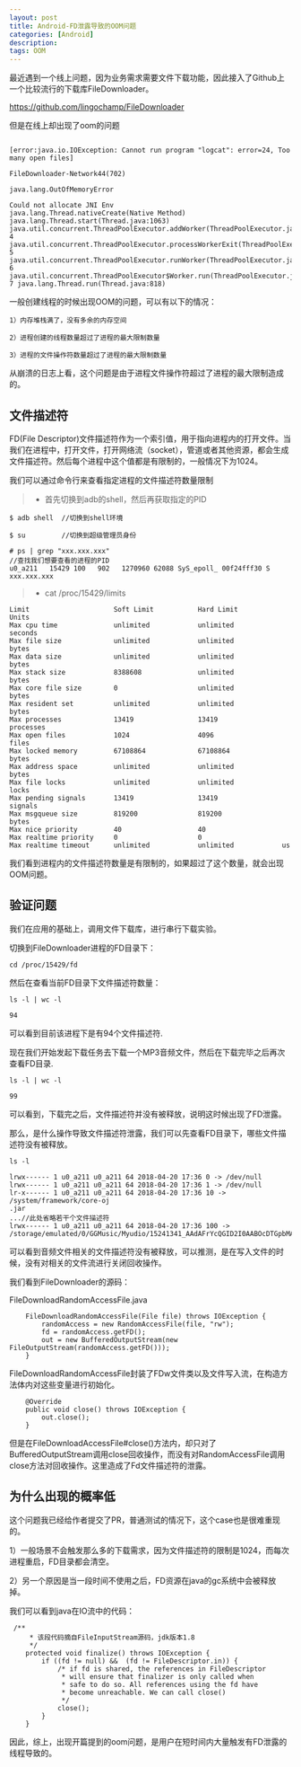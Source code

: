 ```yaml
---
layout: post
title: Android-FD泄露导致的OOM问题
categories: [Android]
description: 
tags: OOM
---
```


最近遇到一个线上问题，因为业务需求需要文件下载功能，因此接入了Github上一个比较流行的下载库FileDownloader。

https://github.com/lingochamp/FileDownloader

但是在线上却出现了oom的问题

```

[error:java.io.IOException: Cannot run program "logcat": error=24, Too many open files]

FileDownloader-Network44(702)

java.lang.OutOfMemoryError

Could not allocate JNI Env
java.lang.Thread.nativeCreate(Native Method)
java.lang.Thread.start(Thread.java:1063)
java.util.concurrent.ThreadPoolExecutor.addWorker(ThreadPoolExecutor.java:921)
4 java.util.concurrent.ThreadPoolExecutor.processWorkerExit(ThreadPoolExecutor.java:989)
5 java.util.concurrent.ThreadPoolExecutor.runWorker(ThreadPoolExecutor.java:1131)
6 java.util.concurrent.ThreadPoolExecutor$Worker.run(ThreadPoolExecutor.java:588)
7 java.lang.Thread.run(Thread.java:818)
```

一般创建线程的时候出现OOM的问题，可以有以下的情况：

```
1）内存堆栈满了，没有多余的内存空间

2）进程创建的线程数量超过了进程的最大限制数量

3）进程的文件操作符数量超过了进程的最大限制数量
```

从崩溃的日志上看，这个问题是由于进程文件操作符超过了进程的最大限制造成的。


## 文件描述符

FD(File Descriptor)文件描述符作为一个索引值，用于指向进程内的打开文件。当我们在进程中，打开文件，打开网络流（socket），管道或者其他资源，都会生成文件描述符。然后每个进程中这个值都是有限制的，一般情况下为1024。

我们可以通过命令行来查看指定进程的文件描述符数量限制

>* 首先切换到adb的shell，然后再获取指定的PID

```
$ adb shell  //切换到shell环境

$ su         //切换到超级管理员身份

# ps | grep "xxx.xxx.xxx"
//查找我们想要查看的进程的PID
u0_a211   15429 100   902   1270960 62088 SyS_epoll_ 00f24fff30 S xxx.xxx.xxx
```

>* cat /proc/15429/limits

```
Limit                     Soft Limit           Hard Limit           Units     
Max cpu time              unlimited            unlimited            seconds   
Max file size             unlimited            unlimited            bytes     
Max data size             unlimited            unlimited            bytes     
Max stack size            8388608              unlimited            bytes     
Max core file size        0                    unlimited            bytes     
Max resident set          unlimited            unlimited            bytes     
Max processes             13419                13419                processes 
Max open files            1024                 4096                 files     
Max locked memory         67108864             67108864             bytes     
Max address space         unlimited            unlimited            bytes     
Max file locks            unlimited            unlimited            locks     
Max pending signals       13419                13419                signals   
Max msgqueue size         819200               819200               bytes     
Max nice priority         40                   40                   
Max realtime priority     0                    0                    
Max realtime timeout      unlimited            unlimited            us
```

我们看到进程内的文件描述符数量是有限制的，如果超过了这个数量，就会出现OOM问题。


## 验证问题


我们在应用的基础上，调用文件下载库，进行串行下载实验。

切换到FileDownloader进程的FD目录下：

```
cd /proc/15429/fd
```

然后在查看当前FD目录下文件描述符数量：

```
ls -l | wc -l

94
```

可以看到目前该进程下是有94个文件描述符.

现在我们开始发起下载任务去下载一个MP3音频文件，然后在下载完毕之后再次查看FD目录.

```
ls -l | wc -l

99
```
可以看到，下载完之后，文件描述符并没有被释放，说明这时候出现了FD泄露。

那么，是什么操作导致文件描述符泄露，我们可以先查看FD目录下，哪些文件描述符没有被释放。

```
ls -l

lrwx------ 1 u0_a211 u0_a211 64 2018-04-20 17:36 0 -> /dev/null
lrwx------ 1 u0_a211 u0_a211 64 2018-04-20 17:36 1 -> /dev/null
lr-x------ 1 u0_a211 u0_a211 64 2018-04-20 17:36 10 -> /system/framework/core-oj
.jar
...//此处省略若干个文件描述符
lrwx------ 1 u0_a211 u0_a211 64 2018-04-20 17:36 100 -> /storage/emulated/0/GGMusic/Myudio/15241341_AAdAFrYcQGID2I0AABOcDTGpbMAAFvOAP_sUwAAE60322.mp3

```

可以看到音频文件相关的文件描述符没有被释放，可以推测，是在写入文件的时候，没有对相关的文件流进行关闭回收操作。


我们看到FileDownloader的源码：


FileDownloadRandomAccessFile.java

```
    FileDownloadRandomAccessFile(File file) throws IOException {
        randomAccess = new RandomAccessFile(file, "rw");
        fd = randomAccess.getFD();
        out = new BufferedOutputStream(new FileOutputStream(randomAccess.getFD()));
    }
```

FileDownloadRandomAccessFile封装了FDw文件类以及文件写入流，在构造方法体内对这些变量进行初始化。


```
    @Override
    public void close() throws IOException {
        out.close();
    }
```

但是在FileDownloadAccessFile#close()方法内，却只对了BufferedOutputStream调用close回收操作，而没有对RandomAccessFile调用close方法对回收操作。这里造成了Fd文件描述符的泄露。


## 为什么出现的概率低

这个问题我已经给作者提交了PR，普通测试的情况下，这个case也是很难重现的。

1）一般场景不会触发那么多的下载需求，因为文件描述符的限制是1024，而每次进程重启，FD目录都会清空。

2）另一个原因是当一段时间不使用之后，FD资源在java的gc系统中会被释放掉。

我们可以看到java在IO流中的代码：

```
 /**
     * 该段代码摘自FileInputStream源码，jdk版本1.8
     */
    protected void finalize() throws IOException {
        if ((fd != null) &&  (fd != FileDescriptor.in)) {
            /* if fd is shared, the references in FileDescriptor
             * will ensure that finalizer is only called when
             * safe to do so. All references using the fd have
             * become unreachable. We can call close()
             */
            close();
        }
    }
```

因此，综上，出现开篇提到的oom问题，是用户在短时间内大量触发有FD泄露的线程导致的。

